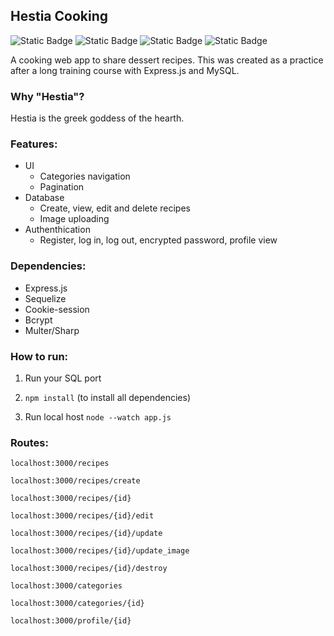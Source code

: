 ## Hestia Cooking

![Static Badge](https://img.shields.io/badge/ejs-%5E3.1.8-orange)
![Static Badge](https://img.shields.io/badge/express-%5E4.18.2-green)
![Static Badge](https://img.shields.io/badge/mysql-%5E2.18.1-blue)
![Static Badge](https://img.shields.io/badge/sequelize-%5E6.32.1-68aba6)

A cooking web app to share dessert recipes.
This was created as a practice after a long training course with Express.js and MySQL.

### Why "Hestia"?

Hestia is the greek goddess of the hearth.

### Features:

- UI
    - Categories navigation
    - Pagination
- Database
    - Create, view, edit and delete recipes
    - Image uploading
- Authenthication
    - Register, log in, log out, encrypted password, profile view

### Dependencies:

- Express.js
- Sequelize
- Cookie-session
- Bcrypt
- Multer/Sharp

### How to run:
1. Run your SQL port

2. `npm install` (to install all dependencies)

3. Run local host `node --watch app.js`

### Routes:

`localhost:3000/recipes`

`localhost:3000/recipes/create`

`localhost:3000/recipes/{id}`

`localhost:3000/recipes/{id}/edit`

`localhost:3000/recipes/{id}/update`

`localhost:3000/recipes/{id}/update_image`

`localhost:3000/recipes/{id}/destroy`

`localhost:3000/categories`

`localhost:3000/categories/{id}`

`localhost:3000/profile/{id}`
